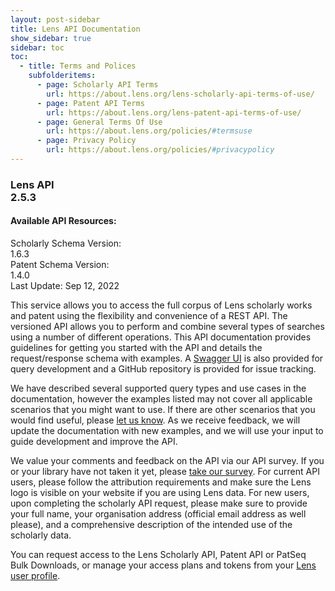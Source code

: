 ```yaml
---
layout: post-sidebar
title: Lens API Documentation
show_sidebar: true
sidebar: toc
toc:
  - title: Terms and Polices
    subfolderitems:
      - page: Scholarly API Terms
        url: https://about.lens.org/lens-scholarly-api-terms-of-use/
      - page: Patent API Terms
        url: https://about.lens.org/lens-patent-api-terms-of-use/
      - page: General Terms Of Use
        url: https://about.lens.org/policies/#termsuse
      - page: Privacy Policy
        url: https://about.lens.org/policies/#privacypolicy
---
```


<div class="docs-masthead">
    <h3>Lens API <div class="badge">2.5.3</div></h3>
    <h4>Available API Resources:</h4>
    <div>Scholarly Schema Version: <div class="badge">1.6.3</div></div>
    <div>Patent Schema Version: <div class="badge">1.4.0</div></div>
    <footer>Last Update: Sep 12, 2022</footer>
</div>

This service allows you to access the full corpus of Lens scholarly works and patent using the flexibility and convenience of a REST API. The versioned API allows you to perform and combine several types of searches using a number of different operations. This API documentation provides guidelines for getting you started with the API and details the request/response schema with examples. A [Swagger UI] is also provided for query development and a GitHub repository is provided for issue tracking.

We have described several supported query types and use cases in the documentation, however the examples listed may not cover all applicable scenarios that you might want to use. If there are other scenarios that you would find useful, please [let us know](https://www.lens.org/lens/feedback?returnTo=https:/). As we receive feedback, we will update the documentation with new examples, and we will use your input to guide development and improve the API.

We value your comments and feedback on the API via our API survey. If you or your library have not taken it yet, please [take our survey](https://lensorg.typeform.com/to/QM6aMm). For current API users, please follow the attribution requirements and make sure the Lens logo is visible on your website if you are using Lens data. For new users, upon completing the scholarly API request, please make sure to provide your full name, your organisation address (official email address as well please), and a comprehensive description of the intended use of the scholarly data.

You can request access to the Lens Scholarly API, Patent API or PatSeq Bulk Downloads, or manage your access plans and tokens from your [Lens user profile](https://www.lens.org/lens/user/subscriptions/requested).


[//]: # (Reference Links)
[Swagger UI]: <https://api.lens.org/swagger-ui.html>
